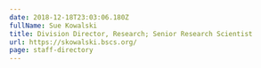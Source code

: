 ```yaml
---
date: 2018-12-18T23:03:06.180Z
fullName: Sue Kowalski
title: Division Director, Research; Senior Research Scientist
url: https://skowalski.bscs.org/
page: staff-directory
---
```


